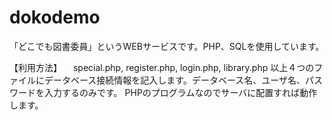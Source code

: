 # dokodemo
「どこでも図書委員」というWEBサービスです。PHP、SQLを使用しています。

【利用方法】
　special.php, register.php, login.php, library.php
 以上４つのファイルにデータベース接続情報を記入します。データベース名、ユーザ名、パスワードを入力するのみです。
 PHPのプログラムなのでサーバに配置すれば動作します。
